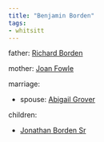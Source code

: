 ```yaml
---
title: "Benjamin Borden"
tags:
- whitsitt
---
```


father: [Richard Borden](Richard%20Borden.md)  

mother: [Joan Fowle](Joan%20Fowle)

marriage:
  - spouse: [Abigail Grover](Abigail%20Grover)  

children:
  - [Jonathan Borden Sr](Jonathan%20Borden%20Sr.md)

